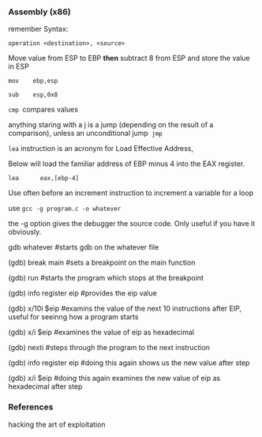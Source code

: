 

### Assembly \(x86\)



remember Syntax:

`operation <destination>, <source>`

Move value from ESP to EBP **then** subtract 8 from ESP and store the value in ESP

`mov    ebp,esp`

`sub    esp,0x8`

`cmp `compares values

anything staring with a j is a jump \(depending on the result of a comparison\), unless an unconditional jump` jmp`

`lea` instruction is an acronym for Load Effective Address, 

Below will load the familiar address of EBP minus 4 into the EAX register. 

`lea      eax,[ebp-4]`

Use often before an increment instruction to increment a variable for a loop









use `gcc -g program.c -o whatever`

the -g option gives the debugger the source code. Only useful if you have it obviously.

gdb whatever        \#starts gdb on the whatever file

\(gdb\) break main   \#sets a breakpoint on the main function

\(gdb\) run                \#starts the program which stops at the breakpoint

\(gdb\) info register eip    \#provides the eip value

\(gdb\) x/10i $eip      \#examins the value of the next 10 instructions after EIP, useful for seeinng how a program starts

\(gdb\) x/i $eip      \#examines the value of eip as hexadecimal

\(gdb\) nexti        \#steps through the program to the next instruction

\(gdb\) info register eip    \#doing this again shows us the new value after step

\(gdb\) x/i $eip      \#doing this again examines the new value of eip as hexadecimal after step



### 

### 

### 

### 

### 

### 

### 

### 

### References

hacking the art of exploitation

